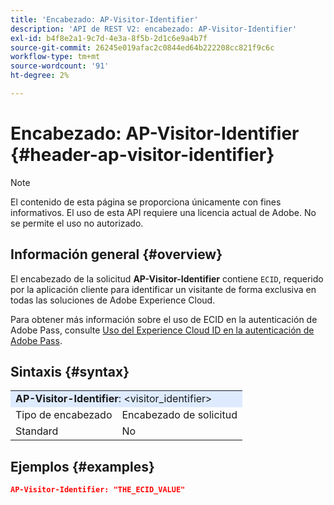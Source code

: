 ```yaml
---
title: 'Encabezado: AP-Visitor-Identifier'
description: 'API de REST V2: encabezado: AP-Visitor-Identifier'
exl-id: b4f8e2a1-9c7d-4e3a-8f5b-2d1c6e9a4b7f
source-git-commit: 26245e019afac2c0844ed64b222208cc821f9c6c
workflow-type: tm+mt
source-wordcount: '91'
ht-degree: 2%

---
```



# Encabezado: AP-Visitor-Identifier {#header-ap-visitor-identifier}

>[!NOTE]
>
> El contenido de esta página se proporciona únicamente con fines informativos. El uso de esta API requiere una licencia actual de Adobe. No se permite el uso no autorizado.

## Información general {#overview}

El encabezado de la solicitud <b>AP-Visitor-Identifier</b> contiene `ECID`, requerido por la aplicación cliente para identificar un visitante de forma exclusiva en todas las soluciones de Adobe Experience Cloud.

Para obtener más información sobre el uso de ECID en la autenticación de Adobe Pass, consulte [Uso del Experience Cloud ID en la autenticación de Adobe Pass](../../../../features-premium/analytics/exp-cloud-id-authn.md).

## Sintaxis {#syntax}

<table style="table-layout:auto">
   <tr>
      <td style="background-color: #DEEBFF;" colspan="2"><b>AP-Visitor-Identifier</b>: &lt;visitor_identifier&gt;</td>
   </tr>
   <tr>
      <td>Tipo de encabezado</td>
      <td>Encabezado de solicitud</td>
   </tr>
   <tr>
      <td>Standard</td>
      <td>No</td>
   </tr>
</table>

## Ejemplos {#examples}

```JSON
AP-Visitor-Identifier: "THE_ECID_VALUE"
```
